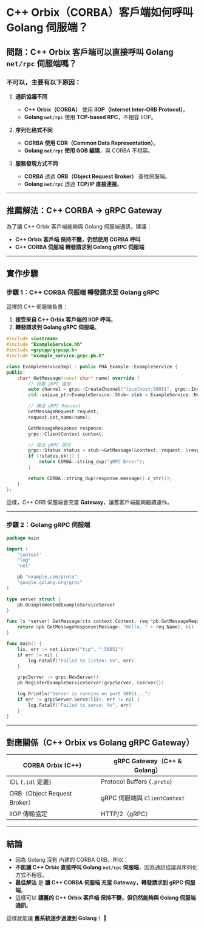 # C++ Orbix（CORBA）客戶端如何呼叫 Golang 伺服端？

## **問題：C++ Orbix 客戶端可以直接呼叫 Golang `net/rpc` 伺服端嗎？**
### **不可以，主要有以下原因：**
1. **通訊協議不同**
   - **C++ Orbix（CORBA）** 使用 **IIOP（Internet Inter-ORB Protocol）**。
   - **Golang `net/rpc`** 使用 **TCP-based RPC**，不相容 IIOP。

2. **序列化格式不同**
   - **CORBA 使用 CDR（Common Data Representation）**。
   - **Golang `net/rpc` 使用 GOB 編碼**，與 CORBA 不相容。

3. **服務發現方式不同**
   - **CORBA** 透過 **ORB（Object Request Broker）** 查找伺服端。
   - **Golang `net/rpc`** 透過 **TCP/IP 直接連接**。

---

## **推薦解法：C++ CORBA → gRPC Gateway**
為了讓 C++ Orbix 客戶端能夠與 Golang 伺服端通訊，建議：
- **C++ Orbix 客戶端 保持不變，仍然使用 CORBA 呼叫**
- **C++ CORBA 伺服端 轉發請求到 Golang gRPC 伺服端**

---

## **實作步驟**
### **步驟 1：C++ CORBA 伺服端 轉發請求至 Golang gRPC**
這裡的 C++ 伺服端負責：
1. **接受來自 C++ Orbix 客戶端的 IIOP 呼叫**。
2. **轉發請求到 Golang gRPC 伺服端**。

```cpp
#include <iostream>
#include "ExampleService.hh"
#include <grpcpp/grpcpp.h>
#include "example_service.grpc.pb.h"

class ExampleServiceImpl : public POA_Example::ExampleService {
public:
    char* GetMessage(const char* name) override {
        // 設置 gRPC 連接
        auto channel = grpc::CreateChannel("localhost:50051", grpc::InsecureChannelCredentials());
        std::unique_ptr<ExampleService::Stub> stub = ExampleService::NewStub(channel);

        // 構造 gRPC Request
        GetMessageRequest request;
        request.set_name(name);

        GetMessageResponse response;
        grpc::ClientContext context;

        // 發送 gRPC 請求
        grpc::Status status = stub->GetMessage(&context, request, &response);
        if (!status.ok()) {
            return CORBA::string_dup("gRPC Error");
        }

        return CORBA::string_dup(response.message().c_str());
    }
};
```

這樣，C++ ORB 伺服端會充當 **Gateway**，讓舊客戶端能夠繼續運作。

---

### **步驟 2：Golang gRPC 伺服端**
```go
package main

import (
	"context"
	"log"
	"net"

	pb "example.com/proto"
	"google.golang.org/grpc"
)

type server struct {
	pb.UnimplementedExampleServiceServer
}

func (s *server) GetMessage(ctx context.Context, req *pb.GetMessageRequest) (*pb.GetMessageResponse, error) {
	return &pb.GetMessageResponse{Message: "Hello, " + req.Name}, nil
}

func main() {
	lis, err := net.Listen("tcp", ":50051")
	if err != nil {
		log.Fatalf("Failed to listen: %v", err)
	}

	grpcServer := grpc.NewServer()
	pb.RegisterExampleServiceServer(grpcServer, &server{})

	log.Println("Server is running on port 50051...")
	if err := grpcServer.Serve(lis); err != nil {
		log.Fatalf("Failed to serve: %v", err)
	}
}
```

---

## **對應關係（C++ Orbix vs Golang gRPC Gateway）**
| CORBA Orbix (C++) | gRPC Gateway（C++ & Golang） |
|-------------------|-----------------------------|
| IDL (`.idl` 定義) | Protocol Buffers (`.proto`) |
| ORB（Object Request Broker） | gRPC 伺服端與 `ClientContext` |
| IIOP 傳輸協定 | HTTP/2（gRPC） |

---

## **結論**
- 因為 Golang 沒有 內建的 CORBA ORB，所以：
- **不能讓 C++ Orbix 直接呼叫 Golang `net/rpc` 伺服端**，因為通訊協議與序列化方式不相容。
- **最佳解法** 是 **讓 C++ CORBA 伺服端 充當 Gateway，轉發請求到 gRPC 伺服端**。
- 這樣可以 **讓舊的 C++ Orbix 客戶端 保持不變，但仍然能夠與 Golang 伺服端通訊**。

這樣就能讓 **舊系統逐步過渡到 Golang**！ 🚀
